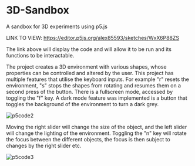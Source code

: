# 3D-Sandbox
A sandbox for 3D experiments using p5.js

LINK TO VIEW: https://editor.p5js.org/alex85593/sketches/WxX6P88ZS

The link above will display the code and will allow it to be run and its functions to be interactable.

The project creates a 3D environment with various shapes, whose properties can be controlled and altered by the user. This project has multiple features that utilise the keyboard inputs. For example "r" resets the environment, "s" stops the shapes from rotating and resumes them on a second press of the button. There is a fullscreen mode, accessed by toggling the "f" key. A dark mode feature was implemented is a button that toggles the background of the environment to turn a dark grey. 

![p5code2](https://github.com/user-attachments/assets/d79d479e-34ab-4987-8727-417165083d97)

Moving the right slider will change the size of the object, and the left slider will change the lighting of the environment. Toggling the "n" key will rotate the focus between the different objects, the focus is then subject to changes by the right slider etc. 

 ![p5code3](https://github.com/user-attachments/assets/b3ac1770-b009-413d-a7e2-e639ff49bd66)
